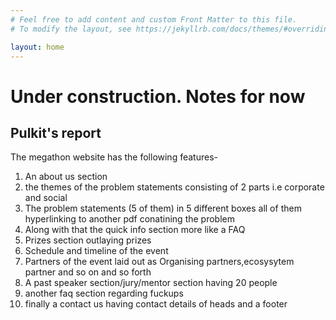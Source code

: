 ```yaml
---
# Feel free to add content and custom Front Matter to this file.
# To modify the layout, see https://jekyllrb.com/docs/themes/#overriding-theme-defaults

layout: home
---
```


# Under construction. Notes for now
## Pulkit's report
The megathon website has the following features-
1. An about us section
2. the themes of the problem statements consisting of 2 parts i.e corporate and social
3. The problem statements (5 of them) in 5 different boxes all of them hyperlinking to another pdf conatining the problem
4. Along with that the quick info section more like a FAQ
5. Prizes section outlaying prizes
6. Schedule and timeline of the event
7. Partners of the event laid out as Organising partners,ecosysytem partner and so on and so forth
8. A past speaker section/jury/mentor section having 20 people
9. another faq section regarding fuckups
10. finally a contact us having contact details of heads
and a footer
